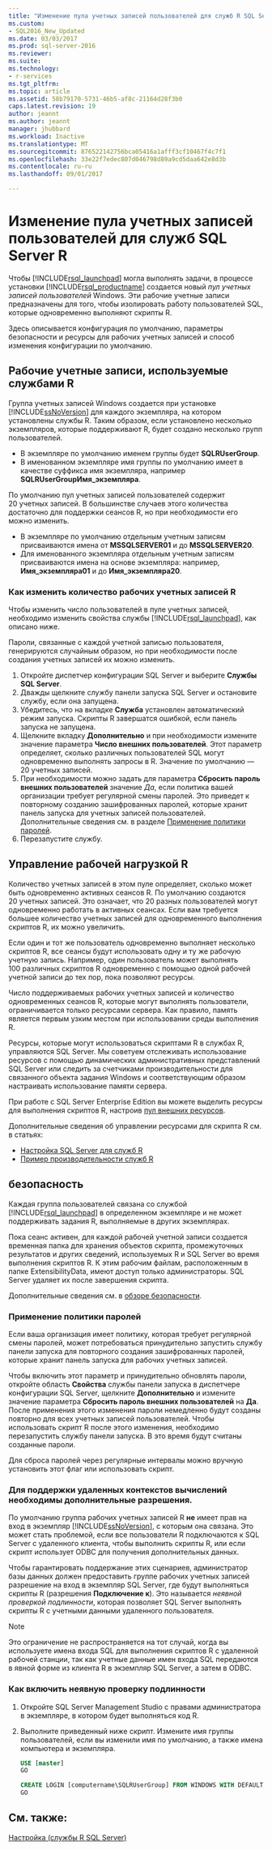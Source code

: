 ```yaml
---
title: "Изменение пула учетных записей пользователей для служб R SQL Server | Документация Майкрософт"
ms.custom:
- SQL2016_New_Updated
ms.date: 03/03/2017
ms.prod: sql-server-2016
ms.reviewer: 
ms.suite: 
ms.technology:
- r-services
ms.tgt_pltfrm: 
ms.topic: article
ms.assetid: 58b79170-5731-46b5-af8c-21164d28f3b0
caps.latest.revision: 19
author: jeannt
ms.author: jeannt
manager: jhubbard
ms.workload: Inactive
ms.translationtype: MT
ms.sourcegitcommit: 876522142756bca05416a1afff3cf10467f4c7f1
ms.openlocfilehash: 33e22f7edec807d046798d89a9cd5daa642e8d3b
ms.contentlocale: ru-ru
ms.lasthandoff: 09/01/2017

---
```

# <a name="modify-the-user-account-pool-for-sql-server-r-services"></a>Изменение пула учетных записей пользователей для служб SQL Server R
  Чтобы [!INCLUDE[rsql_launchpad](../../includes/rsql-launchpad-md.md)] могла выполнять задачи, в процессе установки [!INCLUDE[rsql_productname](../../includes/rsql-productname-md.md)] создается новый *пул учетных записей пользователей* Windows. Эти рабочие учетные записи предназначены для того, чтобы изолировать работу пользователей SQL, которые одновременно выполняют скрипты R. 

Здесь описывается конфигурация по умолчанию, параметры безопасности и ресурсы для рабочих учетных записей и способ изменения конфигурации по умолчанию.

## <a name="worker-accounts-used-by-r-services"></a>Рабочие учетные записи, используемые службами R   

Группа учетных записей Windows создается при установке [!INCLUDE[ssNoVersion](../../includes/ssnoversion-md.md)] для каждого экземпляра, на котором установлены службы R. Таким образом, если установлено несколько экземпляров, которые поддерживают R, будет создано несколько групп пользователей.

-   В экземпляре по умолчанию именем группы будет **SQLRUserGroup**. 
-   В именованном экземпляре имя группы по умолчанию имеет в качестве суффикса имя экземпляра, например **SQLRUserGroupИмя_экземпляра**. 

По умолчанию пул учетных записей пользователей содержит 20 учетных записей. В большинстве случаев этого количества достаточно для поддержки сеансов R, но при необходимости его можно изменить.
-  В экземпляре по умолчанию отдельным учетным записям присваиваются имена от **MSSQLSERVER01** и до **MSSQLSERVER20**.  
-   Для именованного экземпляра отдельным учетным записям присваиваются имена на основе экземпляра: например, **Имя_экземпляра01** и до **Имя_экземпляра20**.  

### <a name = "HowToChangeGroup"></a>Как изменить количество рабочих учетных записей R

Чтобы изменить число пользователей в пуле учетных записей, необходимо изменить свойства службы [!INCLUDE[rsql_launchpad](../../includes/rsql-launchpad-md.md)], как описано ниже.  
  
Пароли, связанные с каждой учетной записью пользователя, генерируются случайным образом, но при необходимости после создания учетных записей их можно изменить.  
  
1. Откройте диспетчер конфигурации SQL Server и выберите **Службы SQL Server**.
2. Дважды щелкните службу панели запуска SQL Server и остановите службу, если она запущена. 
3.  Убедитесь, что на вкладке **Служба** установлен автоматический режим запуска. Скрипты R завершатся ошибкой, если панель запуска не запущена.
4.  Щелкните вкладку **Дополнительно** и при необходимости измените значение параметра **Число внешних пользователей**. Этот параметр определяет, сколько различных пользователей SQL могут одновременно выполнять запросы в R. Значение по умолчанию — 20 учетных записей.
5. При необходимости можно задать для параметра **Сбросить пароль внешних пользователей** значение _Да_, если политика вашей организации требует регулярной смены паролей. Это приведет к повторному созданию зашифрованных паролей, которые хранит панель запуска для учетных записей пользователей. Дополнительные сведения см. в разделе [Применение политики паролей](#bkmk_EnforcePolicy).    
6.  Перезапустите службу.  

## <a name="managing-r-workload"></a>Управление рабочей нагрузкой R

Количество учетных записей в этом пуле определяет, сколько может быть одновременно активных сеансов R.  По умолчанию создаются 20 учетных записей. Это означает, что 20 разных пользователей могут одновременно работать в активных сеансах. Если вам требуется большее количество учетных записей для одновременного выполнения скриптов R, их можно увеличить. 

Если один и тот же пользователь одновременно выполняет несколько скриптов R, все сеансы будут использовать одну и ту же рабочую учетную запись. Например, один пользователь может выполнять 100 различных скриптов R одновременно с помощью одной рабочей учетной записи до тех пор, пока позволяют ресурсы.

Число поддерживаемых рабочих учетных записей и количество одновременных сеансов R, которые могут выполнять пользователи, ограничивается только ресурсами сервера.  Как правило, память является первым узким местом при использовании среды выполнения R.

Ресурсы, которые могут использоваться скриптами R в службах R, управляются SQL Server. Мы советуем отслеживать использование ресурсов с помощью динамических административных представлений SQL Server или следить за счетчиками производительности для связанного объекта задания Windows и соответствующим образом настраивать использование памяти сервера. 
 
При работе с SQL Server Enterprise Edition вы можете выделить ресурсы для выполнения скриптов R, настроив [пул внешних ресурсов](../../advanced-analytics/r-services/how-to-create-a-resource-pool-for-r.md). 

Дополнительные сведения об управлении ресурсами для скрипта R см. в статьях:

- [Настройка SQL Server для служб R](../../advanced-analytics/r-services/sql-server-configuration-r-services.md)
-  [Пример производительности служб R](../../advanced-analytics/r-services/performance-case-study-r-services.md)

## <a name="security"></a>безопасность

Каждая группа пользователей связана со службой [!INCLUDE[rsql_launchpad](../../includes/rsql-launchpad-md.md)] в определенном экземпляре и не может поддерживать задания R, выполняемые в других экземплярах.

Пока сеанс активен, для каждой рабочей учетной записи создается временная папка для хранения объектов скрипта, промежуточных результатов и других сведений, используемых R и SQL Server во время выполнения скриптов R. К этим рабочим файлам, расположенным в папке ExtensibilityData, имеют доступ только администраторы. SQL Server удаляет их после завершения скрипта. 

Дополнительные сведения см. в [обзоре безопасности](../../advanced-analytics/r-services/security-overview-sql-server-r.md).

### <a name="bkmk_EnforcePolicy"></a>Применение политики паролей

Если ваша организация имеет политику, которая требует регулярной смены паролей, может потребоваться принудительно запустить службу панели запуска для повторного создания зашифрованных паролей, которые хранит панель запуска для рабочих учетных записей.  

Чтобы включить этот параметр и принудительно обновлять пароли, откройте область **Свойства** службы панели запуска в диспетчере конфигурации SQL Server, щелкните **Дополнительно** и измените значение параметра **Сбросить пароль внешних пользователей** на **Да**. После применения этого изменения пароли немедленно будут созданы повторно для всех учетных записей пользователей. Чтобы использовать скрипт R после этого изменения, необходимо перезапустить службу панели запуска. В это время будут считаны созданные пароли. 

Для сброса паролей через регулярные интервалы можно вручную установить этот флаг или использовать скрипт.

### <a name="additional-permission-required-to-support-remote-compute-contexts"></a>Для поддержки удаленных контекстов вычислений необходимы дополнительные разрешения.

По умолчанию группа рабочих учетных записей R **не** имеет прав на вход в экземпляр [!INCLUDE[ssNoVersion](../../includes/ssnoversion-md.md)], с которым она связана. Это может стать проблемой, если все пользователи R подключаются к SQL Server с удаленного клиента, чтобы выполнить скрипты R, или если скрипт использует ODBC для получения дополнительных данных. 

Чтобы гарантировать поддержание этих сценариев, администратор базы данных должен предоставить группе рабочих учетных записей разрешение на вход в экземпляр SQL Server, где будут выполняться скрипты R (разрешения **Подключение к**). Это называется *неявной проверкой подлинности*, которая позволяет SQL Server выполнять скрипты R с учетными данными удаленного пользователя.

> [!NOTE]
> Это ограничение не распространяется на тот случай, когда вы используете имена входа SQL для выполнения скриптов R с удаленной рабочей станции, так как учетные данные имен входа SQL передаются в явной форме из клиента R в экземпляр SQL Server, а затем в ODBC.


### <a name="how-to-enable-implied-authentication"></a>Как включить неявную проверку подлинности

1. Откройте SQL Server Management Studio с правами администратора в экземпляре, в котором будет выполняться код R.

2. Выполните приведенный ниже скрипт. Измените имя группы пользователей, если вы изменили имя по умолчанию, а также имена компьютера и экземпляра.

    ```sql
    USE [master]
    GO
    
    CREATE LOGIN [computername\SQLRUserGroup] FROM WINDOWS WITH DEFAULT_DATABASE=[master], DEFAULT_LANGUAGE=[language]
    GO  
    ````


  
## <a name="see-also"></a>См. также:  
 [Настройка (службы R SQL Server)](../../advanced-analytics/r-services/configuration-sql-server-r-services.md)
  

